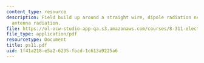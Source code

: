 ```yaml
---
content_type: resource
description: Field build up around a straight wire, dipole radiation near a surface,
  antenna radiation.
file: https://ol-ocw-studio-app-qa.s3.amazonaws.com/courses/8-311-electromagnetic-theory-spring-2004/1f41a218e5a26235fbcd1c613a9225a6_ps11.pdf
file_type: application/pdf
resourcetype: Document
title: ps11.pdf
uid: 1f41a218-e5a2-6235-fbcd-1c613a9225a6
---
```

